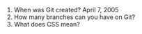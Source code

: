 1. When was Git created?
April 7, 2005
2. How many branches can you have on Git?
3. What does CSS mean?
